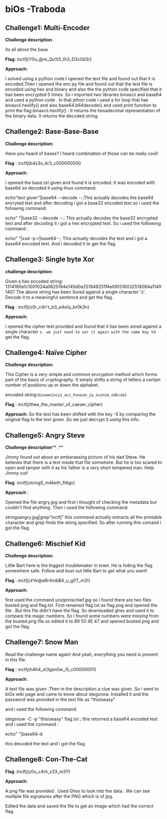 # biOs -Traboda

**Challenge1: Multi-Encoder**
-----------------------------

**Challenge description** :

Its all about the base

**Flag:** inctfj{Y0u\_@re\_Qu1t3\_th3\_D3c0d3r}

**Approach:**

I solved using a python code.I opened the text file and found out that it is encoded.Then i opened the enc.py file and found out that the text file is encoded using hex and binary and also the the python code specified that it has been encrypted 5 times. So i imported two libraries binascii and base64 and used a python code . In that pthon code i used a for loop that has binascii.hexlify() and also base64.b64decode() and used print function to print the flag.binascii.hexlify() : It returns the hexadecimal representation of the binary data. It returns the decoded string.

**Challenge2: Base-Base-Base**
----------------------------------

**Challenge description:**

Have you heard of bases? I heard combination of those can be really cool!

**Flag** : inctfj{b4s3s\_4r3\_c00000000l}

**Approach:**

I opened the base.txt given and found it is encoded. It was encoded with base64 so decoded it using linux command:

echo&quot;text given&quot;|base64 --decode --;This actually decodes the base64 encryted text and after decoding i got a base32 encoded text.so i used the following command:

echo&quot; &quot;|base32 --decode --; This actually decodes the base32 encrypted text and after decoding it i got a hex encrypted text. So i used the folllowing command :

echo&quot; &quot;|xxd -p-r|base64--; This actually decodes the text and i got a base64 encoded text. And i decoded it to get the flag.

**Challenge3: Single byte Xor**
----------------------------------

**challenge description:**

Given a hex encoded string: 1314190e1c1001024a0825194e145d0e251849251f4e091316032518084a11491407 The above string has been Xored against a single character &#39;z&#39;. Decode it to a meaningful sentence and get the flag.

**Flag** : inctfj{x0r\_c4n&#39;t\_b3\_e4sily\_br0k3n}

**Approach:**

I opened the cipher text provided and found that it has been xored against a single character `z. we just need to xor it again with the same key t`o get the flag.

**Challenge4:**  **Naïve Cipher**
----------------------------------

**Challenge description:**

This Cipher is a very simple and common encryption method which forms part of the basis of cryptography. It simply shifts a string of letters a certain number of positions up or down the alphabet.

encoded string:`dixoae{oczz_ocz_hvnozm_ja_xvznzm_xdkczm}`

**Flag** : inctfj{thee_the_master_of_caeser_cipher}

**Approach:** So the text has been shifted with the key -5 by comparing the original flag to the text given .So we just decrypt it using this info.

**Challenge5: Angry Steve**
----------------------------------

**Challenge description**** :**

Jimmy found out about an embaraasing picture of his dad Steve. He believes that there is a text inside that file somwhere. But he is too scared to open and tamper with it as his father is a very short tempered man. Help Jimmy out!

**Flag**: inctfj{string5\_m4keth\_fl4gs}

**Approach** :

Opened the file angry.jpg and first i thought of checking the metadata but couldn&#39;t find anything. Then i used the folllowing command:

stringsangry.jpg|grep&quot;inctfj&quot;
 this command actually extracts all the printable character and grep finds the string specified. So after running this comand i got the flag.

**Challenge6: Mischief Kid**
----------------------------------

**Challenge description:**

Little Bart here is the biggest troublemaker in town. He is hiding the flag somewhere safe. Follow and bust out little Bart to get what you want!

**Flag** : inctfj{_4Ye_@aRr4mbB4_u_g0T_m3!}

**Approach:**

first used the command unzipmischief.jpg
so i found there are two files busted.png and flag.txt. First renamed flag.txt as flag.png and opened the file . But this file didn&#39;t have the flag. So downloaded ghex and used it to compare the magic numbers. So i found some numbers were missing from the busted.png file.so edited it to 89 50 4E 47 and opened busted.png and got the flag.

**Challenge7: Snow Man**
----------------------------------

Read the challenge name again! And yeah, everything you need is present in this file.

**Flag** : inctfj{h4h4_st3gsn0w_i5_c00000001}

**Approach:**

A text file was given .Then in the description a clue was given .So i went to biOs wiki page and came to know about stegsnow. Installed it and the password was provided in the text file as &quot;thisiseasy&quot;

and i used the following command:

stegsnow -C -p &quot;thisiseasy&quot; flag.txt ; this returned a base64 encoded text and i used the command :

echo&quot; &quot;|base64-d

this decoded the text and i got the flag.

**Challenge8: Con-The-Cat**
----------------------------------

**Flag** :inctfj{y0u_c4nt_s33_m3!!}

**Approach:**

A png file was provided . Used Ghex to look into the data . We can see multiple file signatures after the PNG which is of jpg.

Edited the data and saved the file to get an image which had the correct flag.
